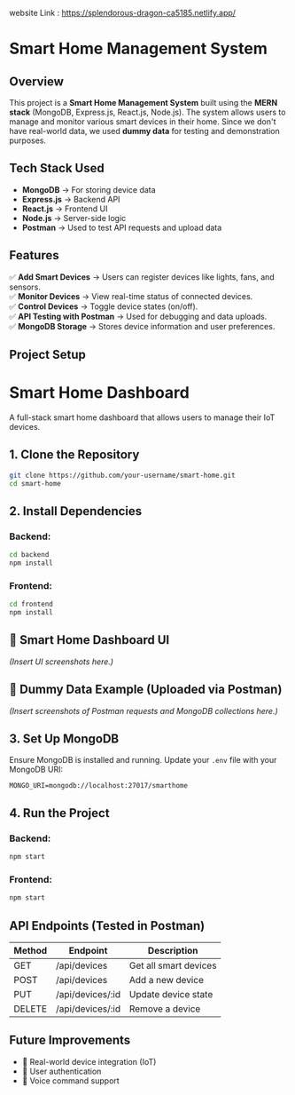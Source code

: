 website Link : https://splendorous-dragon-ca5185.netlify.app/

# Smart Home Management System

## Overview  
This project is a **Smart Home Management System** built using the **MERN stack** (MongoDB, Express.js, React.js, Node.js). The system allows users to manage and monitor various smart devices in their home. Since we don't have real-world data, we used **dummy data** for testing and demonstration purposes.  

## Tech Stack Used  
- **MongoDB** → For storing device data  
- **Express.js** → Backend API  
- **React.js** → Frontend UI  
- **Node.js** → Server-side logic  
- **Postman** → Used to test API requests and upload data  

## Features  
✅ **Add Smart Devices** → Users can register devices like lights, fans, and sensors.  
✅ **Monitor Devices** → View real-time status of connected devices.  
✅ **Control Devices** → Toggle device states (on/off).  
✅ **API Testing with Postman** → Used for debugging and data uploads.  
✅ **MongoDB Storage** → Stores device information and user preferences.  

## Project Setup  

# Smart Home Dashboard

A full-stack smart home dashboard that allows users to manage their IoT devices.

## 1. Clone the Repository  
```bash
git clone https://github.com/your-username/smart-home.git
cd smart-home
```

## 2. Install Dependencies  
### Backend:  
```bash
cd backend
npm install
```

### Frontend:  
```bash
cd frontend
npm install
```

## 📌 Smart Home Dashboard UI  
*(Insert UI screenshots here.)*

## 📌 Dummy Data Example (Uploaded via Postman)  
*(Insert screenshots of Postman requests and MongoDB collections here.)*

## 3. Set Up MongoDB  
Ensure MongoDB is installed and running. Update your `.env` file with your MongoDB URI:

```plaintext
MONGO_URI=mongodb://localhost:27017/smarthome
```

## 4. Run the Project  
### Backend:  
```bash
npm start
```

### Frontend:  
```bash
npm start
```

## API Endpoints (Tested in Postman)  
| Method | Endpoint           | Description         |
|--------|-------------------|---------------------|
| GET    | /api/devices      | Get all smart devices |
| POST   | /api/devices      | Add a new device   |
| PUT    | /api/devices/:id  | Update device state |
| DELETE | /api/devices/:id  | Remove a device    |

## Future Improvements  
- 🔹 Real-world device integration (IoT)  
- 🔹 User authentication  
- 🔹 Voice command support  


